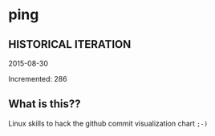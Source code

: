 # ping

## HISTORICAL ITERATION
2015-08-30

Incremented: 286

## What is this?? 
Linux skills to hack the github commit visualization chart `;-)`
